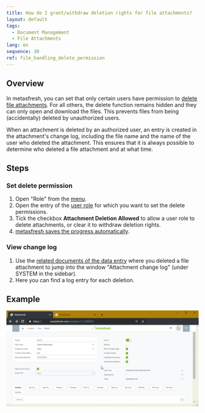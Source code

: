 ```yaml
---
title: How do I grant/withdraw deletion rights for file attachments?
layout: default
tags:
  - Document Management
  - File Attachments
lang: en
sequence: 30
ref: file_handling_delete_permission
---
```


## Overview
In metasfresh, you can set that only certain users have permission to [delete file attachments](File_handling). For all others, the delete function remains hidden and they can only open and download the files. This prevents files from being (accidentally) deleted by unauthorized users.

When an attachment is deleted by an authorized user, an entry is created in the attachment's change log, including the file name and the name of the user who deleted the attachment. This ensures that it is always possible to determine who deleted a file attachment and at what time.

## Steps

### Set delete permission
1. Open "Role" from the [menu](Menu).
1. Open the entry of the [user role](NewUserRole) for which you want to set the delete permissions.
1. Tick the checkbox **Attachment Deletion Allowed** to allow a user role to delete attachments, or clear it to withdraw deletion rights.
1. [metasfresh saves the progress automatically](Saveindicator).

### View change log
1. Use the [related documents of the data entry](JumptoviaSidebar) where you deleted a file attachment to jump into the window "Attachment change log" (under SYSTEM in the sidebar).
1. Here you can find a log entry for each deletion.

## Example
![](assets/File_handling_delete_permission.gif)
